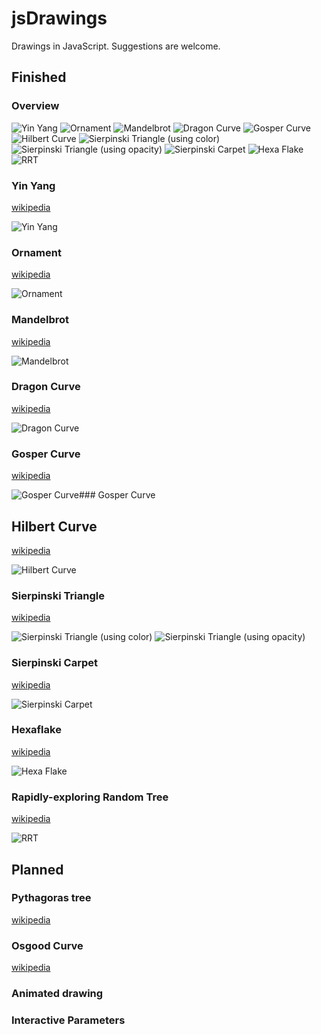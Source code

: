 # jsDrawings

Drawings in JavaScript. Suggestions are welcome.

## Finished

### Overview

![](img/xs/yinyang.png?raw=true "Yin Yang")
![](img/xs/ornament.png?raw=true "Ornament")
![](img/xs/mandelbrot.png?raw=true "Mandelbrot")
![](img/xs/dragoncurve.png?raw=true "Dragon Curve")
![](img/xs/gospercurve.png?raw=true "Gosper Curve")
![](img/xs/hilbertcurve.png?raw=true "Hilbert Curve")
![](img/xs/sierpinski.png?raw=true "Sierpinski Triangle (using color)")
![](img/xs/sierpinski2.png?raw=true "Sierpinski Triangle (using opacity)")
![](img/xs/sierpinskiCarpet.png?raw=true "Sierpinski Carpet")
![](img/xs/hexaflake.png?raw=true "Hexa Flake")
![](img/xs/rrt.png?raw=true "RRT")

### Yin Yang

[wikipedia](httpps://en.wikipedia.org/wiki/Yin_and_yang)

![](img/yinyang.png?raw=true "Yin Yang")

### Ornament

[wikipedia](httpps://en.wikipedia.org/wiki/Overlapping_circles_grid)

![](img/ornament.png?raw=true "Ornament")

### Mandelbrot

[wikipedia](httpps://en.wikipedia.org/wiki/Mandelbrot_set)

![](img/mandelbrot.png?raw=true "Mandelbrot")

### Dragon Curve

[wikipedia](httpps://en.wikipedia.org/wiki/Dragon_curve)

![](img/dragoncurve.png?raw=true "Dragon Curve")

### Gosper Curve

[wikipedia](httpps://en.wikipedia.org/wiki/Gosper_curve)

![](img/gospercurve.png?raw=true "Gosper Curve")### Gosper Curve

## Hilbert Curve

[wikipedia](httpps://en.wikipedia.org/wiki/Hilbert_curve)

![](img/hilbertcurve.png?raw=true "Hilbert Curve")

### Sierpinski Triangle

[wikipedia](httpps://en.wikipedia.org/wiki/Sierpinski_triangle)

![](img/sierpinski.png?raw=true "Sierpinski Triangle (using color)")
![](img/sierpinski2.png?raw=true "Sierpinski Triangle (using opacity)")

### Sierpinski Carpet

[wikipedia](httpps://en.wikipedia.org/wiki/Sierpinski_carpet)

![](img/sierpinskiCarpet.png?raw=true "Sierpinski Carpet")

### Hexaflake

[wikipedia](httpps://en.wikipedia.org/wiki/Hexaflake)

![](img/hexaflake.png?raw=true "Hexa Flake")

### Rapidly-exploring Random Tree

[wikipedia](httpps://en.wikipedia.org/wiki/Rapidly-exploring_random_tree)

![](img/rrt.png?raw=true "RRT")

## Planned

### Pythagoras tree

[wikipedia](httpps://en.wikipedia.org/wiki/Pythagoras_tree_(fractal)#Varying_the_angle)

### Osgood Curve

[wikipedia](httpps://en.wikipedia.org/wiki/Osgood_curve)

### Animated drawing

### Interactive Parameters